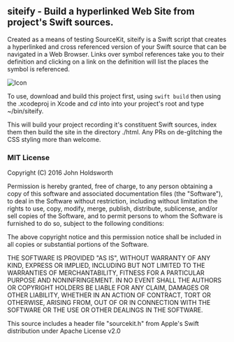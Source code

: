 
## siteify - Build a hyperlinked Web Site from project's Swift sources.

Created as a means of testing SourceKit, siteify is a Swift script that creates a
hyperlinked and cross referenced version of your Swift source that can be navigated
in a Web Browser. Links over symbol references take you to their definition and
clicking on a link on the definition will list the places the symbol is referenced.

![Icon](http://injectionforxcode.johnholdsworth.com/siteify2.png)

To use, download and build this project first, using `swift build` then using the
.xcodeproj in Xcode and _cd_ into into your project's root and type ~/bin/siteify.

This will build your project recording it's constituent Swift sources, index them
then build the site in the directory ./html. Any PRs on de-glitching the CSS styling
more than welcome.

### MIT License

Copyright (C) 2016 John Holdsworth

Permission is hereby granted, free of charge, to any person obtaining a copy of this software and associated 
documentation files (the "Software"), to deal in the Software without restriction, including without limitation 
the rights to use, copy, modify, merge, publish, distribute, sublicense, and/or sell copies of the Software, 
and to permit persons to whom the Software is furnished to do so, subject to the following conditions:

The above copyright notice and this permission notice shall be included in all copies or substantial 
portions of the Software.

THE SOFTWARE IS PROVIDED "AS IS", WITHOUT WARRANTY OF ANY KIND, EXPRESS OR IMPLIED, INCLUDING BUT NOT 
LIMITED TO THE WARRANTIES OF MERCHANTABILITY, FITNESS FOR A PARTICULAR PURPOSE AND NONINFRINGEMENT. 
IN NO EVENT SHALL THE AUTHORS OR COPYRIGHT HOLDERS BE LIABLE FOR ANY CLAIM, DAMAGES OR OTHER LIABILITY, 
WHETHER IN AN ACTION OF CONTRACT, TORT OR OTHERWISE, ARISING FROM, OUT OF OR IN CONNECTION WITH THE 
SOFTWARE OR THE USE OR OTHER DEALINGS IN THE SOFTWARE.

This source includes a header file "sourcekit.h" from Apple's Swift distribution under Apache License v2.0
